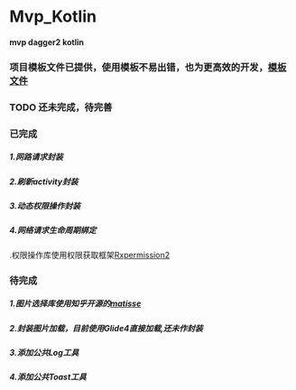 # Mvp_Kotlin
#### mvp  dagger2 kotlin
### 项目模板文件已提供，使用模板不易出错，也为更高效的开发，[模板文件](https://github.com/canceel/Mvp_Kotlin/blob/master/MvpKotlinTemplate.md)
### TODO 还未完成，待完善

### 已完成

##### 1.网路请求封装

##### 2.刷新activity封装

##### 3.动态权限操作封装

##### 4.网络请求生命周期绑定





.权限操作库使用权限获取框架[Rxpermission2](https://github.com/tbruyelle/RxPermissions)

### 待完成	

##### 1.图片选择库使用知乎开源的[matisse](https://github.com/zhihu/Matisse) 

##### 2.封装图片加载，目前使用Glide4直接加载,还未作封装

##### 3.添加公共Log工具

##### 4.添加公共Toast工具

